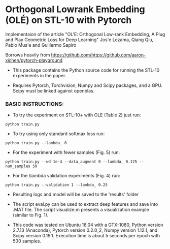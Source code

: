# Orthogonal Lowrank Embedding (OLÉ) on STL-10 with Pytorch

Implementaion of the article
"OL\'E: Orthogonal Low-rank Embedding, A Plug and Play Geometric Loss for Deep Learning"
Jos\'e Lezama, Qiang Qiu, Pablo Mus\'e and Guillermo Sapiro

Borrows heavily from https://github.com/https://github.com/aaron-xichen/pytorch-playground


- This package contains the Python source code for running the STL-10
  experiments in the paper.

- Requires Pytorch, Torchvision, Numpy and Scipy packages, and a GPU. Scipy must be linked against openblas.

### BASIC INSTRUCTIONS: 
- To try the experiment on STL-10+ with OLE (Table 2) just run:
```
python train.py
```
- To try using only standard softmax loss run:
```
python train.py --lambda_ 0
```
- For the experiment with fewer samples (Fig. 5) run:
```
python train.py --wd 1e-4 --data_augment 0 --lambda_ 0.125 --num_samples 50 
```

- For the \lambda validation experiments (Fig. 4) run:
```
python train.py --validation 1 --lambda_ 0.25
```
- Resulting logs and model will be saved to the 'results' folder

- The script eval.py can be used to extract deep features and save
  into .MAT file. The script visualize.m presents a visualization
  example (similar to Fig. 1).

- This code was tested on Ubuntu 16.04 with a GTX-1080, Python version
2.7.13 (Anaconda), Pytorch version 0.2.0_2, Numpy version 1.12.1, and
Scipy version 0.19.1. Execution time is about 5 seconds per epoch with
500 samples.
